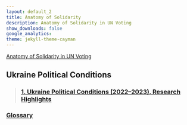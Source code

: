 ```yaml
---
layout: default_2
title: Anatomy of Solidarity
description: Anatomy of Solidarity in UN Voting
show_downloads: false
google_analytics:
theme: jekyll-theme-cayman
---
```

[Anatomy of Solidarity in UN Voting](https://sobolsky.github.io/un)
## Ukraine Political Conditions
> ### [1. Ukraine Political Conditions (2022–2023). Research Highlights](./01)

### [Glossary](https://sobolsky.github.io/un/glossary)
